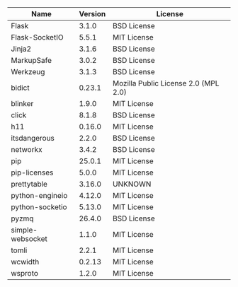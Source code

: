 | Name             | Version | License                              |
|------------------|---------|--------------------------------------|
| Flask            | 3.1.0   | BSD License                          |
| Flask-SocketIO   | 5.5.1   | MIT License                          |
| Jinja2           | 3.1.6   | BSD License                          |
| MarkupSafe       | 3.0.2   | BSD License                          |
| Werkzeug         | 3.1.3   | BSD License                          |
| bidict           | 0.23.1  | Mozilla Public License 2.0 (MPL 2.0) |
| blinker          | 1.9.0   | MIT License                          |
| click            | 8.1.8   | BSD License                          |
| h11              | 0.16.0  | MIT License                          |
| itsdangerous     | 2.2.0   | BSD License                          |
| networkx         | 3.4.2   | BSD License                          |
| pip              | 25.0.1  | MIT License                          |
| pip-licenses     | 5.0.0   | MIT License                          |
| prettytable      | 3.16.0  | UNKNOWN                              |
| python-engineio  | 4.12.0  | MIT License                          |
| python-socketio  | 5.13.0  | MIT License                          |
| pyzmq            | 26.4.0  | BSD License                          |
| simple-websocket | 1.1.0   | MIT License                          |
| tomli            | 2.2.1   | MIT License                          |
| wcwidth          | 0.2.13  | MIT License                          |
| wsproto          | 1.2.0   | MIT License                          |
